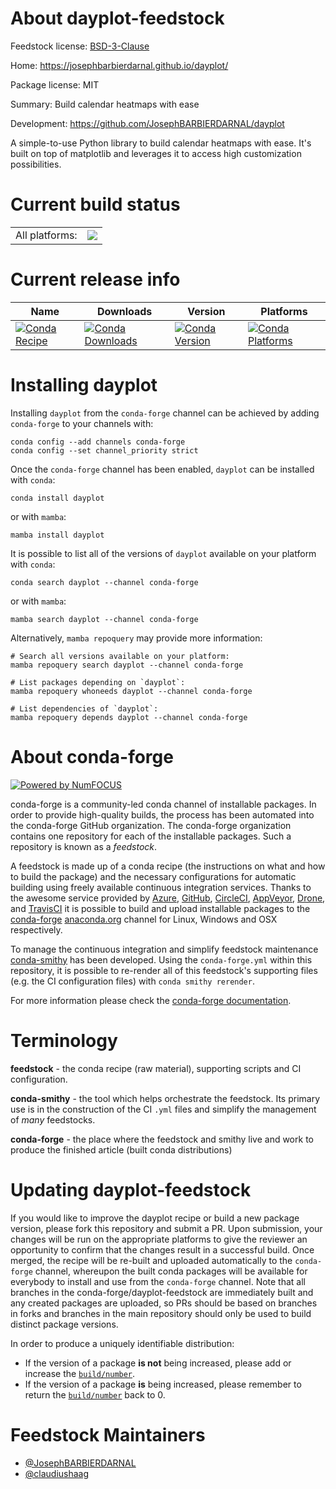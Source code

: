 About dayplot-feedstock
=======================

Feedstock license: [BSD-3-Clause](https://github.com/conda-forge/dayplot-feedstock/blob/main/LICENSE.txt)

Home: https://josephbarbierdarnal.github.io/dayplot/

Package license: MIT

Summary: Build calendar heatmaps with ease

Development: https://github.com/JosephBARBIERDARNAL/dayplot

A simple-to-use Python library to build calendar heatmaps with ease.
It's built on top of matplotlib and leverages it to access high customization possibilities.

Current build status
====================


<table><tr><td>All platforms:</td>
    <td>
      <a href="https://dev.azure.com/conda-forge/feedstock-builds/_build/latest?definitionId=25477&branchName=main">
        <img src="https://dev.azure.com/conda-forge/feedstock-builds/_apis/build/status/dayplot-feedstock?branchName=main">
      </a>
    </td>
  </tr>
</table>

Current release info
====================

| Name | Downloads | Version | Platforms |
| --- | --- | --- | --- |
| [![Conda Recipe](https://img.shields.io/badge/recipe-dayplot-green.svg)](https://anaconda.org/conda-forge/dayplot) | [![Conda Downloads](https://img.shields.io/conda/dn/conda-forge/dayplot.svg)](https://anaconda.org/conda-forge/dayplot) | [![Conda Version](https://img.shields.io/conda/vn/conda-forge/dayplot.svg)](https://anaconda.org/conda-forge/dayplot) | [![Conda Platforms](https://img.shields.io/conda/pn/conda-forge/dayplot.svg)](https://anaconda.org/conda-forge/dayplot) |

Installing dayplot
==================

Installing `dayplot` from the `conda-forge` channel can be achieved by adding `conda-forge` to your channels with:

```
conda config --add channels conda-forge
conda config --set channel_priority strict
```

Once the `conda-forge` channel has been enabled, `dayplot` can be installed with `conda`:

```
conda install dayplot
```

or with `mamba`:

```
mamba install dayplot
```

It is possible to list all of the versions of `dayplot` available on your platform with `conda`:

```
conda search dayplot --channel conda-forge
```

or with `mamba`:

```
mamba search dayplot --channel conda-forge
```

Alternatively, `mamba repoquery` may provide more information:

```
# Search all versions available on your platform:
mamba repoquery search dayplot --channel conda-forge

# List packages depending on `dayplot`:
mamba repoquery whoneeds dayplot --channel conda-forge

# List dependencies of `dayplot`:
mamba repoquery depends dayplot --channel conda-forge
```


About conda-forge
=================

[![Powered by
NumFOCUS](https://img.shields.io/badge/powered%20by-NumFOCUS-orange.svg?style=flat&colorA=E1523D&colorB=007D8A)](https://numfocus.org)

conda-forge is a community-led conda channel of installable packages.
In order to provide high-quality builds, the process has been automated into the
conda-forge GitHub organization. The conda-forge organization contains one repository
for each of the installable packages. Such a repository is known as a *feedstock*.

A feedstock is made up of a conda recipe (the instructions on what and how to build
the package) and the necessary configurations for automatic building using freely
available continuous integration services. Thanks to the awesome service provided by
[Azure](https://azure.microsoft.com/en-us/services/devops/), [GitHub](https://github.com/),
[CircleCI](https://circleci.com/), [AppVeyor](https://www.appveyor.com/),
[Drone](https://cloud.drone.io/welcome), and [TravisCI](https://travis-ci.com/)
it is possible to build and upload installable packages to the
[conda-forge](https://anaconda.org/conda-forge) [anaconda.org](https://anaconda.org/)
channel for Linux, Windows and OSX respectively.

To manage the continuous integration and simplify feedstock maintenance
[conda-smithy](https://github.com/conda-forge/conda-smithy) has been developed.
Using the ``conda-forge.yml`` within this repository, it is possible to re-render all of
this feedstock's supporting files (e.g. the CI configuration files) with ``conda smithy rerender``.

For more information please check the [conda-forge documentation](https://conda-forge.org/docs/).

Terminology
===========

**feedstock** - the conda recipe (raw material), supporting scripts and CI configuration.

**conda-smithy** - the tool which helps orchestrate the feedstock.
                   Its primary use is in the construction of the CI ``.yml`` files
                   and simplify the management of *many* feedstocks.

**conda-forge** - the place where the feedstock and smithy live and work to
                  produce the finished article (built conda distributions)


Updating dayplot-feedstock
==========================

If you would like to improve the dayplot recipe or build a new
package version, please fork this repository and submit a PR. Upon submission,
your changes will be run on the appropriate platforms to give the reviewer an
opportunity to confirm that the changes result in a successful build. Once
merged, the recipe will be re-built and uploaded automatically to the
`conda-forge` channel, whereupon the built conda packages will be available for
everybody to install and use from the `conda-forge` channel.
Note that all branches in the conda-forge/dayplot-feedstock are
immediately built and any created packages are uploaded, so PRs should be based
on branches in forks and branches in the main repository should only be used to
build distinct package versions.

In order to produce a uniquely identifiable distribution:
 * If the version of a package **is not** being increased, please add or increase
   the [``build/number``](https://docs.conda.io/projects/conda-build/en/latest/resources/define-metadata.html#build-number-and-string).
 * If the version of a package **is** being increased, please remember to return
   the [``build/number``](https://docs.conda.io/projects/conda-build/en/latest/resources/define-metadata.html#build-number-and-string)
   back to 0.

Feedstock Maintainers
=====================

* [@JosephBARBIERDARNAL](https://github.com/JosephBARBIERDARNAL/)
* [@claudiushaag](https://github.com/claudiushaag/)

